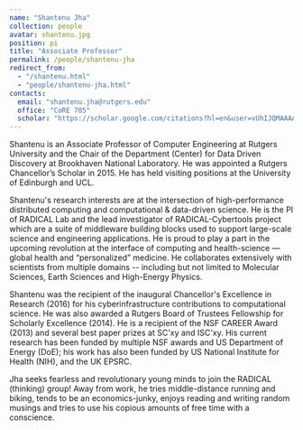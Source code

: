 ```yaml
---
name: "Shantenu Jha"
collection: people
avatar: shantenu.jpg
position: pi
title: "Associate Professor"
permalink: /people/shantenu-jha
redirect_from:
  - "/shantenu.html"
  - "people/shantenu-jha.html"
contacts:
  email: "shantenu.jha@rutgers.edu"
  office: "CoRE 705"
  scholar: "https://scholar.google.com/citations?hl=en&user=vUhIJQMAAAAJ&view_op=list_works&sortby=pubdate"
---
```


Shantenu is an Associate Professor of Computer Engineering at Rutgers
University and the Chair of the Department (Center) for Data Driven Discovery
at Brookhaven National Laboratory. He was appointed a Rutgers Chancellor’s
Scholar in 2015. He has held visiting positions at the University of Edinburgh
and UCL.

Shantenu's research interests are at the intersection of high-performance
distributed computing and computational & data-driven science. He is the PI of
RADICAL Lab and the lead investigator of RADICAL-Cybertools project which are
a suite of middleware building blocks used to support large-scale science and
engineering applications. He is proud to play a part in the upcoming
revolution at the interface of computing and health-science — global health
and “personalized” medicine. He collaborates extensively with scientists from
multiple domains -- including but not limited to Molecular Sciences, Earth
Sciences and High-Energy Physics.

Shantenu was the recipient of the inaugural Chancellor's Excellence in
Research (2016) for his cyberinfrastructure contributions to computational
science. He was also awarded a Rutgers Board of Trustees Fellowship for
Scholarly Excellence (2014). He is a recipient of the NSF CAREER Award (2013)
and several best paper prizes at SC'xy and ISC'xy. His current research has
been funded by multiple NSF awards and US Department of Energy (DoE); his work
has also been funded by US National Institute for Health (NIH), and the UK
EPSRC.

Jha seeks fearless and revolutionary young minds to join the RADICAL
(thinking) group! Away from work, he tries middle-distance running and biking,
tends to be an economics-junky, enjoys reading and writing random musings and
tries to use his copious amounts of free time with a conscience.